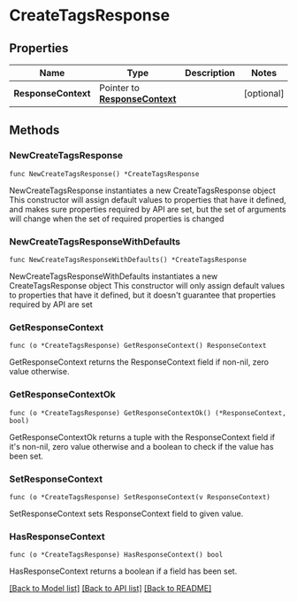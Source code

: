 # CreateTagsResponse

## Properties

Name | Type | Description | Notes
------------ | ------------- | ------------- | -------------
**ResponseContext** | Pointer to [**ResponseContext**](ResponseContext.md) |  | [optional] 

## Methods

### NewCreateTagsResponse

`func NewCreateTagsResponse() *CreateTagsResponse`

NewCreateTagsResponse instantiates a new CreateTagsResponse object
This constructor will assign default values to properties that have it defined,
and makes sure properties required by API are set, but the set of arguments
will change when the set of required properties is changed

### NewCreateTagsResponseWithDefaults

`func NewCreateTagsResponseWithDefaults() *CreateTagsResponse`

NewCreateTagsResponseWithDefaults instantiates a new CreateTagsResponse object
This constructor will only assign default values to properties that have it defined,
but it doesn't guarantee that properties required by API are set

### GetResponseContext

`func (o *CreateTagsResponse) GetResponseContext() ResponseContext`

GetResponseContext returns the ResponseContext field if non-nil, zero value otherwise.

### GetResponseContextOk

`func (o *CreateTagsResponse) GetResponseContextOk() (*ResponseContext, bool)`

GetResponseContextOk returns a tuple with the ResponseContext field if it's non-nil, zero value otherwise
and a boolean to check if the value has been set.

### SetResponseContext

`func (o *CreateTagsResponse) SetResponseContext(v ResponseContext)`

SetResponseContext sets ResponseContext field to given value.

### HasResponseContext

`func (o *CreateTagsResponse) HasResponseContext() bool`

HasResponseContext returns a boolean if a field has been set.


[[Back to Model list]](../README.md#documentation-for-models) [[Back to API list]](../README.md#documentation-for-api-endpoints) [[Back to README]](../README.md)


